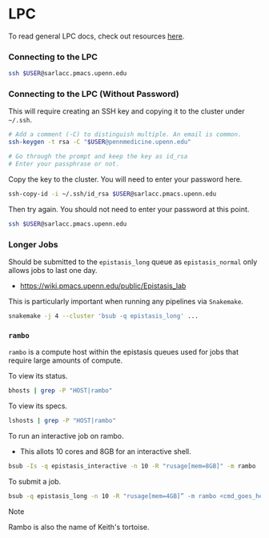 # LPC
To read general LPC docs, check out resources [here](https://wiki.pmacs.upenn.edu/public/LPC).

### Connecting to the LPC
```bash
ssh $USER@sarlacc.pmacs.upenn.edu
```

### Connecting to the LPC (Without Password)
This will require creating an SSH key and copying it to the cluster under `~/.ssh`.

```bash
# Add a comment (-C) to distinguish multiple. An email is common.
ssh-keygen -t rsa -C "$USER@pennmedicine.upenn.edu"

# Go through the prompt and keep the key as id_rsa
# Enter your passphrase or not.
```

Copy the key to the cluster. You will need to enter your password here.
```bash
ssh-copy-id -i ~/.ssh/id_rsa $USER@sarlacc.pmacs.upenn.edu
```

Then try again. You should not need to enter your password at this point.
```bash
ssh $USER@sarlacc.pmacs.upenn.edu
```

### Longer Jobs
Should be submitted to the `epistasis_long` queue as `epistasis_normal` only allows jobs to last one day.
* https://wiki.pmacs.upenn.edu/public/Epistasis_lab

This is particularly important when running any pipelines via `Snakemake`.
```bash
snakemake -j 4 --cluster 'bsub -q epistasis_long' ...
```

### `rambo`
`rambo` is a compute host within the epistasis queues used for jobs that require large amounts of compute.

To view its status.
```bash
bhosts | grep -P "HOST|rambo"
```

To view its specs.
```bash
lshosts | grep -P "HOST|rambo"
```

To run an interactive job on rambo.
* This allots 10 cores and 8GB for an interactive shell.

```bash
bsub -Is -q epistasis_interactive -n 10 -R "rusage[mem=8GB]" -m rambo 'bash'
```

To submit a job.

```bash
bsub -q epistasis_long -n 10 -R "rusage[mem=4GB]” -m rambo <cmd_goes_here>
```

> [!NOTE]
> Rambo is also the name of Keith's tortoise.
